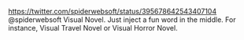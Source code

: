 https://twitter.com/spiderwebsoft/status/395678642543407104 @spiderwebsoft Visual Novel. Just inject a fun word in the middle. For instance, Visual Travel Novel or Visual Horror Novel.